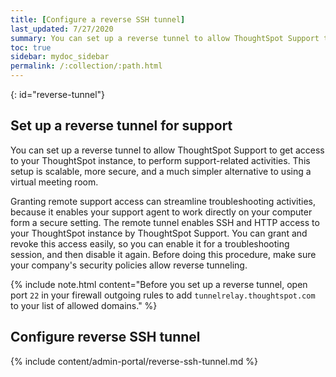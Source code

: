 ```yaml
---
title: [Configure a reverse SSH tunnel]
last_updated: 7/27/2020
summary: You can set up a reverse tunnel to allow ThoughtSpot Support to get access to your ThoughtSpot instance, to perform support-related activities.
toc: true
sidebar: mydoc_sidebar
permalink: /:collection/:path.html
---
```

{: id="reverse-tunnel"}
## Set up a reverse tunnel for support

You can set up a reverse tunnel to allow ThoughtSpot Support to get access to your ThoughtSpot instance, to perform support-related activities. This setup is scalable, more secure, and a much simpler alternative to using a virtual meeting room.

Granting remote support access can streamline troubleshooting activities, because it enables your support agent to work directly on your computer form a secure setting. The remote tunnel enables SSH and HTTP access to your ThoughtSpot instance by ThoughtSpot Support. You can grant and revoke this access easily, so you can enable it for a troubleshooting session, and then disable it again. Before doing this procedure, make sure your company's security policies allow reverse tunneling.

{% include note.html content="Before you set up a reverse tunnel, open port <code>22</code> in your firewall outgoing rules to add <code>tunnelrelay.thoughtspot.com</code> to your list of allowed domains." %}

## Configure reverse SSH tunnel
{% include content/admin-portal/reverse-ssh-tunnel.md %}
